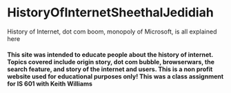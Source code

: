 # HistoryOfInternetSheethalJedidiah
History of Internet, dot com boom, monopoly of Microsoft, is all explained here

#### This site was intended to educate people about the history of internet. Topics covered include origin story, dot com bubble, browserwars, the search feature, and story of the internet and users. This is a non profit website used for educational purposes only! This was a class assignment for IS 601 with Keith Williams
